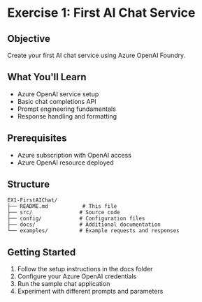 # Exercise 1: First AI Chat Service

## Objective
Create your first AI chat service using Azure OpenAI Foundry.

## What You'll Learn
- Azure OpenAI service setup
- Basic chat completions API
- Prompt engineering fundamentals
- Response handling and formatting

## Prerequisites
- Azure subscription with OpenAI access
- Azure OpenAI resource deployed

## Structure
```
EX1-FirstAIChat/
├── README.md           # This file
├── src/               # Source code
├── config/            # Configuration files
├── docs/              # Additional documentation
└── examples/          # Example requests and responses
```

## Getting Started
1. Follow the setup instructions in the docs folder
2. Configure your Azure OpenAI credentials
3. Run the sample chat application
4. Experiment with different prompts and parameters
